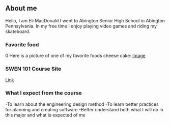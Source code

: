## About me

Hello, I am Eli MacDonald I went to Abington Senior High School in Abington Pennsylvania. In my free time I enjoy playing video games and riding my skateboard. 

### Favorite food
0
Here is a picture of one of my favorite foods cheese cake: [Image](cheesecake.jpg)

### SWEN 101 Course Site

[Link](http://www.se.rit.edu/~swen-101/00/index.html)

### What I expect from the course
-To learn about the engineering design method
-To learn better practices for planning and creating software
-Better understand both what I will do in this major and what is expected of me
